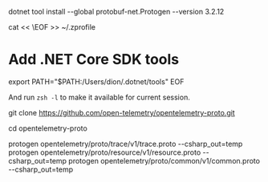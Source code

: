 dotnet tool install --global protobuf-net.Protogen --version 3.2.12

cat << \EOF >> ~/.zprofile
# Add .NET Core SDK tools
export PATH="$PATH:/Users/dion/.dotnet/tools"
EOF

And run `zsh -l` to make it available for current session.

git clone https://github.com/open-telemetry/opentelemetry-proto.git

cd opentelemetry-proto

protogen opentelemetry/proto/trace/v1/trace.proto --csharp_out=temp
protogen opentelemetry/proto/resource/v1/resource.proto --csharp_out=temp
protogen opentelemetry/proto/common/v1/common.proto --csharp_out=temp